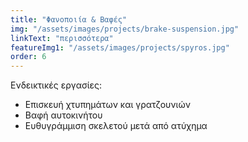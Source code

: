```yaml
---
title: "Φανοποιία & Βαφές"
img: "/assets/images/projects/brake-suspension.jpg"
linkText: "περισσότερα"
featureImg1: "/assets/images/projects/spyros.jpg"
order: 6
---
```

Ενδεικτικές εργασίες:

- Επισκευή χτυπημάτων και γρατζουνιών
- Βαφή αυτοκινήτου
- Ευθυγράμμιση σκελετού μετά από ατύχημα